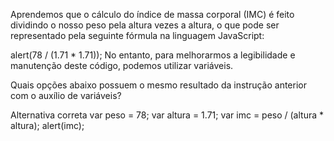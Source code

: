 Aprendemos que o cálculo do índice de massa corporal (IMC) é feito dividindo o nosso peso pela altura vezes a altura, o que pode ser representado pela seguinte fórmula na linguagem JavaScript:

alert(78 / (1.71 * 1.71));
No entanto, para melhorarmos a legibilidade e manutenção deste código, podemos utilizar variáveis.

Quais opções abaixo possuem o mesmo resultado da instrução anterior com o auxílio de variáveis?

Alternativa correta
var peso = 78;
var altura = 1.71;
var imc = peso / (altura * altura);
alert(imc);